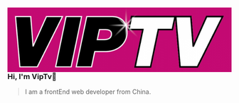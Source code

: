 <img align="right" src="public/VIPTV-LOGO-LONG-FINAL@1x-600x175.png" />

### Hi, I'm VipTv👋
>I am a frontEnd web developer from China.
